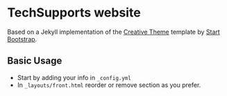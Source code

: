 # TechSupports website

Based on a Jekyll implementation of the [Creative Theme](http://startbootstrap.com/template-overviews/creative/) template by [Start Bootstrap](http://startbootstrap.com).

## Basic Usage

- Start by adding your info in `_config.yml`
- In `_layouts/front.html` reorder or remove section as you prefer.

